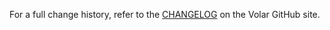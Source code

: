 For a full change history, refer to the [CHANGELOG](https://github.com/johnsoncodehk/volar/blob/master/CHANGELOG.md) on the Volar GitHub site.